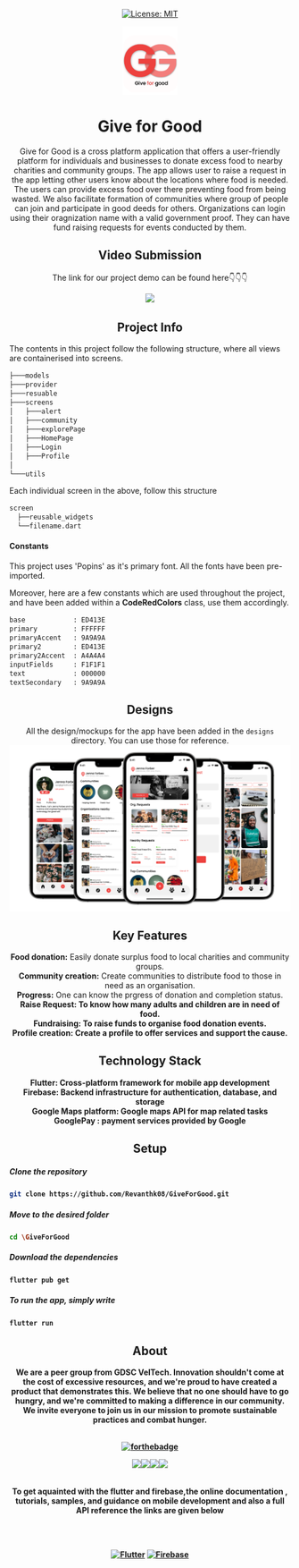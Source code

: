 <div align="center">

[![License: MIT](https://img.shields.io/badge/License-MIT-yellow.svg)](https://opensource.org/licenses/MIT)
<div align="center">
<img align="center" src="https://github.com/Revanthk08/GiveForGood/blob/master/assets/Group%2013.png" width="20%"/>
</div>
<h1 align="center"> Give for Good </h1>

<p align="center">Give for Good is a cross platform application that offers a user-friendly platform for individuals and businesses to donate excess food to nearby charities and community groups. The app allows user to raise a request in the app letting other users know about the locations where food is needed. The users can provide excess food over there preventing food from being wasted. We also facilitate formation of communities where group of people can join and participate in good deeds for others. Organizations can login using their oragnization name with a valid government proof. They can have fund raising requests for events conducted by them.</p>

<h2>Video Submission</h2>

The link for our project demo can be found here👇👇👇

<a href="http://www.youtube.com/watch?v=dinzfBUDqi0">
<img src="https://img.youtube.com/vi/dinzfBUDqi0/maxresdefault.jpg" width="500px">                                                                                
</a>

<h2>Project Info</h2>
<div align="left">


The contents in this project follow the following structure, where all views are containerised into screens.

```
├───models
├───provider
├───resuable
├───screens
│   ├───alert
│   ├───community
│   ├───explorePage
│   ├───HomePage
│   ├───Login
│   ├───Profile
│
└───utils
```

Each individual screen in the above, follow this structure

```
screen
  ├──reusable_widgets
  └──filename.dart
```

#### Constants
This project uses 'Popins' as it's primary font. All the fonts have been pre-imported.

Moreover, here are a few constants which are used throughout the project, and have been added within a **CodeRedColors** class, use them accordingly.

```
base            : ED413E
primary         : FFFFFF
primaryAccent   : 9A9A9A
primary2        : ED413E
primary2Accent  : A4A4A4
inputFields     : F1F1F1
text            : 000000
textSecondary   : 9A9A9A
```
</div>

<h2>Designs</h2>

All the design/mockups for the app have been added in the `designs` directory. You can use those for reference.
<img align="center" src="https://github.com/Revanthk08/GiveForGood/blob/master/Design/Group%2013.png" />


<h2>Key Features</h2>
<b>Food donation:</b> Easily donate surplus food to local charities and community groups.<br>
<b>Community creation:</b> Create communities to distribute food to those in need as an organisation.<br>
<b>Progress:</b> One can know the prgress of donation and completion status.<br>
<b>Raise Request:<b> To know how many adults and children are in need of food.<br>
<b>Fundraising:</b> To raise funds to organise food donation events.<br>
<b>Profile creation:</b> Create a profile to offer services and support the cause.<br>

<h2>Technology Stack</h2>
<b>Flutter:</b> Cross-platform framework for mobile app development<br>
<b>Firebase:</b> Backend infrastructure for authentication, database, and storage<br>
<b>Google Maps platform:</b> Google maps API for map related tasks<br>
<b>GooglePay :</b> payment services provided by Google<br>

## Setup
<div align ="left">

  ##### Clone the repository
```bash
git clone https://github.com/Revanthk08/GiveForGood.git
```
  ##### Move to the desired folder
```bash
cd \GiveForGood
```
  ##### Download the dependencies
```bash
flutter pub get
```

  ##### To run the app, simply write
```bash
flutter run
```

</div>
<h2>About</h2>
We are a peer group from GDSC VelTech. Innovation shouldn't come at the cost of excessive resources, and we're proud to have created a product that demonstrates this. We believe that no one should have to go hungry, and we're committed to making a difference in our community. We invite everyone to join us in our mission to promote sustainable practices and combat hunger.<br><br>



[![forthebadge](https://forthebadge.com/images/badges/built-by-developers.svg)](https://github.com/Revanthk08)  


<p>
<a href="https://github.com/Revanthk08"><img width="128px" src="https://avatars.githubusercontent.com/u/85727301?s=400&u=05fcbd13ada32147edfae143fcf4aecec50f113b&v=4"></a><a href="https://github.com/sasankpenugonda"><img width="128px" src="https://avatars.githubusercontent.com/u/81469295?v=4"></a><a href="https://github.com/dvkkishore"><img width="128px" src="https://avatars.githubusercontent.com/u/72384182?v=4"></a><a href="https://github.com/Praneeth2kp"><img width="128px" src="https://avatars.githubusercontent.com/u/111587118?v=4"></a>
</p>
<h2></h2>
To get aquainted with the flutter and firebase,the online documentation , tutorials, samples, and guidance on mobile development and also a full API reference the links are given below

<br><br>

[![Flutter](https://img.shields.io/badge/Flutter-02569B?style=for-the-badge&logo=flutter&logoColor=white)](https://flutter.dev/)
[![Firebase](https://img.shields.io/badge/Firebase-FFCA28?style=for-the-badge&logo=firebase&logoColor=black)](https://firebase.google.com/)

</div>

